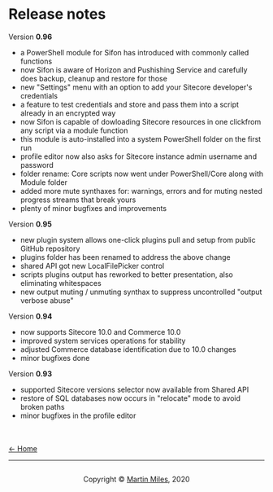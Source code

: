 # Release notes

Version **0.96**

- a PowerShell module for Sifon has introduced with commonly called functions
- now Sifon is aware of Horizon and Pushishing Service and carefully does backup, cleanup and restore for those
- new "Settings" menu with an option to add your Sitecore developer's credentials
- a feature to test credentials and store and pass them into a script already in an encrypted way
- now Sifon is capable of dowloading Sitecore resources in one clickfrom any script via a module function
- this module is auto-installed into a system PowerShell folder on the first run
- profile editor now also asks for Sitecore instance admin username and password
- folder rename: Core scripts now went under PowerShell/Core along with Module folder
- added more mute synthaxes for: warnings, errors and for muting nested progress streams that break yours
- plenty of minor bugfixes and improvements


Version **0.95**

- new plugin system allows one-click plugins pull and setup from public GitHub repository
- plugins folder has been renamed to address the above change
- shared API got new LocalFilePicker control
- scripts plugins output has reworked to better presentation, also eliminating whitespaces
- new output muting / unmuting synthax to suppress uncontrolled "output verbose abuse"


Version **0.94**

- now supports Sitecore 10.0 and Commerce 10.0
- improved system services operations for stability
- adjusted Commerce database identification due to 10.0 changes
- minor bugfixes done


Version **0.93**

- supported Sitecore versions selector now available from Shared API
- restore of SQL databases now occurs in "relocate" mode to avoid broken paths
- minor bugfixes in the profile editor

<br/><br/>
[<- Home](/ "Home")	

<hr>

<footer>
<p style="float:left; width: 20%;">
</p>
<p style="float:left; width: 60%; text-align:center;">Copyright &copy; <a href="https://blog.MartinMiles.net">Martin Miles</a>, 2020</p>
<p style="float:left; width: 20%;">
</p>
</footer>